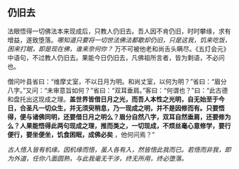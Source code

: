## 仍旧去

法眼悟得一切佛法本来现成后，只教人仍旧去。吾人因不肯仍旧，时时攀缘，求有增益，遂致堕落。*哪知道只要将一切世法佛法都歇却仍旧，只是这我，饥来吃饭，困来打眠，即是现在佛，谁来奈何你？* 万不可被他老和尚舌头瞒尽。《五灯会元》中语句，不过教人仍旧去。果能今日仍旧去，凡佛祖所言者，皆为剩语，不必问也。

僧问叶县省曰：“维摩丈室，不以日月为明。和尚丈室，以何为明？”省曰：“眉分八字。”又问：“未审意旨如何？”省曰：“双耳垂肩。”客曰：“何谓也？”曰：“此古德和盘托出这现成之理。__盖世界皆借日月之光，而吾人本性之光明，自无始至于今日，合圣凡一切众生，并无须臾稍息，乃一现成之明，并不是因修而有。只要悟得，便与诸佛同明，还要借日月之明么？眉分自然八字，双耳自然垂肩，还要修为么？人果能悟得此两句现成之理，推而类之，一切现成，不烦丝毫心意修学，要行便行，要坐便坐，饥食困眠，成佛必矣__ ，他何问焉？”

*古人悟入皆有机缘。因机缘而悟，虽人各有入，然皆悟此我而已。若悟而非我，即为外道，任你八面圆熟，与此我毫无干涉，终无所用，终必堕落。*
 